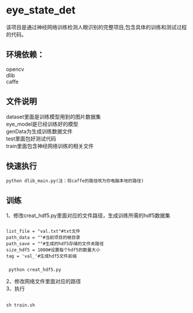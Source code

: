 # eye_state_det
该项目是通过神经网络训练检测人眼识别的完整项目,包含具体的训练和测试过程的代码。<br>
## 环境依赖：
opencv<br>
dlib<br>
caffe<br>
## 文件说明
dataset里面是训练模型用到的图片数据集<br>
eye_model是已经训练好的模型<br>
genData为生成训练数据文件<br>
test里面包好测试代码<br>
train里面包含神经网络训练的相关文件<br>
## 快速执行
    python dlib_main.py(注：将caffe的路径改为你电脑本地的路径)
## 训练
1、修改creat_hdf5.py里面对应的文件路径，生成训练所需的hdf5数据集   <br>
#####
    list_file = "val.txt"#txt文件
    path_data = ""#当前项目的根目录
    path_save = ""#生成的hdf5存储的文件夹路径
    size_hdf5 = 1000#设置每个hdf5的数量大小
    tag = 'val_'#生成hdf5文件前缀
#####
     python creat_hdf5.py
 
2、修改网络文件里面对应的路径<br>
3、执行<br>
##
    sh train.sh
    



